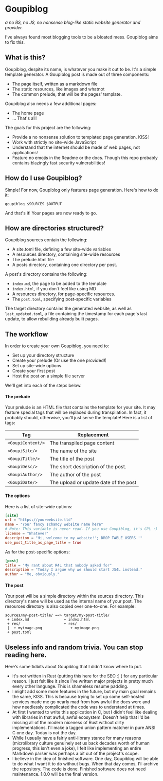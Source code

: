 # Goupiblog
*a no BS, no JS, no nonsense blog-like static website generator and provider.*

I've always found most blogging tools to be a bloated mess. Goupiblog aims to
fix this.

## What is this?

Goupiblog, despite its name, is whatever you make it out to be. It's a simple
template generator. A Goupiblog post is made out of three components:
- The page itself, written as a markdown file
- The static resources, like images and whatnot
- The common prelude, that will be the pages' template.

Goupiblog also needs a few additional pages:
- The home page
- ... That's all!

The goals for this project are the following:
- Provide a no nonsense solution to templated page generation. KISS!
- Work with strictly no site-wide JavaScript
- Understand that the internet should be made of web pages, not applications!
- Feature no emojis in the Readme or the docs. Though this repo
probably contains blazingly fast security vulnerabilities!

## How do I use Goupiblog?

Simple! For now, Goupiblog only features page generation. Here's how to do it:

``goupiblog $SOURCES $OUTPUT``

And that's it! Your pages are now ready to go. 

## How are directories structured?

Goupiblog sources contain the following:
- A site.toml file, defining a few site-wide variables
- A resources directory, containing site-wide resources
- The prelude.html file
- A posts directory, containing one directory per post.

A post's directory contains the following:
- ``index.md``, the page to be added to the template
- ``index.html``, if you don't feel like using MD
- A resources directory, for page-specific resources.
- The ``post.toml``, specifying post-specific variables

The target directory contains the generated website, as well as 
``last_updated.toml``, a file containing the timestamp for each page's
last update, to allow rebuilding already built pages.

## The workflow

In order to create your own Goupiblog, you need to:

- Set up your directory structure
- Create your prelude (Or use the one provided!)
- Set up site-wide options
- Create your first post
- Host the post on a simple file server

We'll get into each of the steps below.

#### The prelude

Your prelude is an HTML file that contains the template for your site. 
It may feature special tags that will be replaced during transpilation. 
In fact, it probably should, otherwise, you'll just serve the template!
Here is a list of tags:

| Tag                   | Replacement                           |
|-----------------------|---------------------------------------|
| ``<GoupiContent/>``   | The transpiled page content           |
| ``<GoupiSite/>``      | The name of the site                  |
| ``<GoupiTitle/>``     | The title of the post                 |
| ``<GoupiDesc/>``      | The short description of the post.    |
| ``<GoupiAuthor/>``    | The author of the post                |
| ``<GoupiDate/>``      | The upload or update date of the post |

#### The options

Here is a list of site-wide options:

```toml
[site]
url = "https://yourwebsite.tld"
name = "Your fancy schamcy website name here"
# Note: This variable is never read. If you use Goupiblog, it's GPL :)
license = "Whatever"
description = "Hi, welcome to my website!'; DROP TABLE USERS '"
use_post_title_as_page_title = true
```

As for the post-specific options:

```toml
[post]
title = "My rant about R4L that nobody asked for"
description = "Today I argue why we should start JS4L instead."
author = "Me, obviously."
```

#### The post

Your post will be a simple directory within the sources directory.
This directory's name will be used as the internal name of your post. The resources directory is also copied over one-to-one. For example:

```plaintext
sources/my-post-title/ ==> target/my-post-title/
 + index.md                + index.html
 + res/                    + res/
 |  + myimage.png             + myimage.png
 + post.toml               
```

## Useless info and random trivia. You can stop reading here.

Here's some tidbits about Goupiblog that I didn't know where to put.

- It's not written in Rust (putting this here for the SEO :] ) for any
particular reason. I just felt like it since I've written major projects in 
pretty much every other language. This is shameless resume padding.
- I might add some more features in the future, but my main goal remains the
same, KISS. This is because trying to set up some self-hosted services made
me go nearly mad from how awful the docs were and how needlessly complicated
the code was to understand at times.
- At first I wanted to write this application in C, but I didn't feel like
dealing with libraries in that awful, awful ecosystem. Doesn't help that I'd
be missing all of the modern niceness of Rust without dirty implementations.
I'll make a tagged union pattern matcher in pure ANSI C one day. Today is not
the day.
- While I usually have
a fairly anti-library stance for many reasons (microlibrary culture genuinely
set us back decades worth of human progress, this isn't even a joke), I felt
like implementing an entire Markdown parser was perhaps a bit out of the
project's scope.
- I believe in the idea of finished software. One day, Goupiblog will be able 
to do what I want it to do without bugs. When that day comes, I'll archive the
repository. The code is done. Finished software does not need maintenance.
1.0.0 will be the final version.
